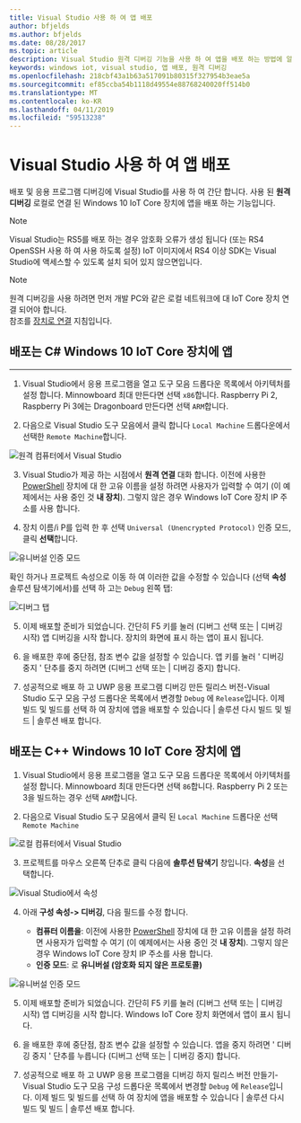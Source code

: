 ```yaml
---
title: Visual Studio 사용 하 여 앱 배포
author: bfjelds
ms.author: bfjelds
ms.date: 08/28/2017
ms.topic: article
description: Visual Studio 원격 디버깅 기능을 사용 하 여 앱을 배포 하는 방법에 알아봅니다.
keywords: windows iot, visual studio, 앱 배포, 원격 디버깅
ms.openlocfilehash: 218cbf43a1b63a517091b80315f327954b3eae5a
ms.sourcegitcommit: ef85ccba54b1118d49554e88768240020ff514b0
ms.translationtype: MT
ms.contentlocale: ko-KR
ms.lasthandoff: 04/11/2019
ms.locfileid: "59513238"
---
```

# <a name="deploying-an-app-with-visual-studio"></a>Visual Studio 사용 하 여 앱 배포

배포 및 응용 프로그램 디버깅에 Visual Studio를 사용 하 여 간단 합니다. 사용 된 **원격 디버깅** 로컬로 연결 된 Windows 10 IoT Core 장치에 앱을 배포 하는 기능입니다. 

> [!NOTE]
> Visual Studio는 RS5를 배포 하는 경우 암호화 오류가 생성 됩니다 (또는 RS4 OpenSSH 사용 하 여 사용 하도록 설정) IoT 이미지에서 RS4 이상 SDK는 Visual Studio에 액세스할 수 있도록 설치 되어 있지 않으면입니다.

> [!NOTE]
> 원격 디버깅을 사용 하려면 먼저 개발 PC와 같은 로컬 네트워크에 대 IoT Core 장치 연결 되어야 합니다.  
>참조를 [장치로 연결](../connect-your-device/SetupWiFi.md) 지침입니다.

## <a name="deploy-a-c-app-to-your-windows-10-iot-core-device"></a>배포는 C# Windows 10 IoT Core 장치에 앱 
___

1. Visual Studio에서 응용 프로그램을 열고 도구 모음 드롭다운 목록에서 아키텍처를 설정 합니다. Minnowboard 최대 만든다면 선택 `x86`합니다. Raspberry Pi 2, Raspberry Pi 3에는 Dragonboard 만든다면 선택 `ARM`합니다.

2. 다음으로 Visual Studio 도구 모음에서 클릭 합니다 `Local Machine` 드롭다운에서 선택한 `Remote Machine`합니다.

![원격 컴퓨터에서 Visual Studio](../media/AppDeployment/cs-remote-machine-debugging.png)

3. Visual Studio가 제공 하는 시점에서 **원격 연결** 대화 합니다. 이전에 사용한 [PowerShell](../connect-your-device/PowerShell.md) 장치에 대 한 고유 이름을 설정 하려면 사용자가 입력할 수 여기 (이 예제에서는 사용 중인 것 **내 장치**). 그렇지 않은 경우 Windows IoT Core 장치 IP 주소를 사용 합니다.

4. 장치 이름/i P를 입력 한 후 선택 `Universal (Unencrypted Protocol)` 인증 모드, 클릭 **선택**합니다. 

![유니버설 인증 모드](../media/AppDeployment/cs-remote-connections.png)

확인 하거나 프로젝트 속성으로 이동 하 여 이러한 값을 수정할 수 있습니다 (선택 **속성** 솔루션 탐색기에서)를 선택 하 고는 `Debug` 왼쪽 탭:

![디버그 탭](../media/AppDeployment/cs-debug-project-properties.png)

5. 이제 배포할 준비가 되었습니다. 간단히 F5 키를 눌러 (디버그 선택 또는 \| 디버깅 시작) 앱 디버깅을 시작 합니다. 장치의 화면에 표시 하는 앱이 표시 됩니다.

6. 을 배포한 후에 중단점, 참조 변수 값을 설정할 수 있습니다. 앱 키를 눌러 ' 디버깅 중지 ' 단추를 중지 하려면 (디버그 선택 또는 \| 디버깅 중지) 합니다.

7. 성공적으로 배포 하 고 UWP 응용 프로그램 디버깅 만든 릴리스 버전-Visual Studio 도구 모음 구성 드롭다운 목록에서 변경할 `Debug` 에 `Release`입니다.  이제 빌드 및 빌드를 선택 하 여 장치에 앱을 배포할 수 있습니다 \| 솔루션 다시 빌드 및 빌드 \| 솔루션 배포 합니다.

## <a name="deploy-a-c-app-to-your-windows-10-iot-core-device"></a>배포는 C++ Windows 10 IoT Core 장치에 앱

1. Visual Studio에서 응용 프로그램을 열고 도구 모음 드롭다운 목록에서 아키텍처를 설정 합니다. Minnowboard 최대 만든다면 선택 `86`합니다. Raspberry Pi 2 또는 3을 빌드하는 경우 선택 `ARM`합니다.

2. 다음으로 Visual Studio 도구 모음에서 클릭 된 `Local Machine` 드롭다운 선택 `Remote Machine`

![로컬 컴퓨터에서 Visual Studio](../media/AppDeployment/cpp-remote-machine-debugging.png)

3. 프로젝트를 마우스 오른쪽 단추로 클릭 다음에 **솔루션 탐색기** 창입니다. **속성**을 선택합니다. 

![Visual Studio에서 속성](../media/AppDeployment/cpp-project-properties.png)

4. 아래 **구성 속성-> 디버깅**, 다음 필드를 수정 합니다.

    * **컴퓨터 이름을**: 이전에 사용한 [PowerShell](../connect-your-device/PowerShell.md) 장치에 대 한 고유 이름을 설정 하려면 사용자가 입력할 수 여기 (이 예제에서는 사용 중인 것 **내 장치**). 그렇지 않은 경우 Windows IoT Core 장치 IP 주소를 사용 합니다.
    * **인증 모드**: 로 **유니버설 (암호화 되지 않은 프로토콜)**
    
![유니버설 인증 모드](../media/AppDeployment/cpp-debug-project-properties.png)

5. 이제 배포할 준비가 되었습니다. 간단히 F5 키를 눌러 (디버그 선택 또는 \| 디버깅 시작) 앱 디버깅을 시작 합니다. Windows IoT Core 장치 화면에서 앱이 표시 됩니다.

6. 을 배포한 후에 중단점, 참조 변수 값을 설정할 수 있습니다. 앱을 중지 하려면 ' 디버깅 중지 ' 단추를 누릅니다 (디버그 선택 또는 \| 디버깅 중지) 합니다.

7. 성공적으로 배포 하 고 UWP 응용 프로그램을 디버깅 하지 릴리스 버전 만들기-Visual Studio 도구 모음 구성 드롭다운 목록에서 변경할 `Debug` 에 `Release`입니다.  이제 빌드 및 빌드를 선택 하 여 장치에 앱을 배포할 수 있습니다 \| 솔루션 다시 빌드 및 빌드 \| 솔루션 배포 합니다.

